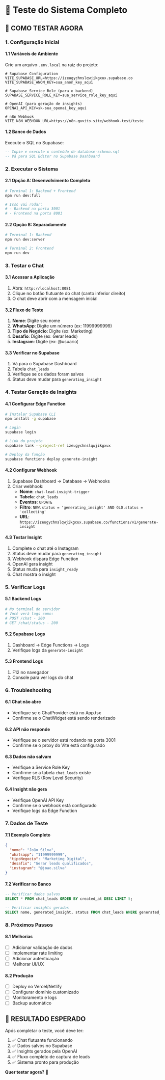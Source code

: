 # 🧪 Teste do Sistema Completo

## 🚀 **COMO TESTAR AGORA**

### **1. Configuração Inicial**

#### **1.1 Variáveis de Ambiente**
Crie um arquivo `.env.local` na raiz do projeto:

```env
# Supabase Configuration
VITE_SUPABASE_URL=https://izeugychnslqwjikgxux.supabase.co
VITE_SUPABASE_ANON_KEY=sua_anon_key_aqui

# Supabase Service Role (para o backend)
SUPABASE_SERVICE_ROLE_KEY=sua_service_role_key_aqui

# OpenAI (para geração de insights)
OPENAI_API_KEY=sk-sua_openai_key_aqui

# n8n Webhook
VITE_N8N_WEBHOOK_URL=https://n8n.guvito.site/webhook-test/teste
```

#### **1.2 Banco de Dados**
Execute o SQL no Supabase:

```sql
-- Copie e execute o conteúdo de database-schema.sql
-- Vá para SQL Editor no Supabase Dashboard
```

### **2. Executar o Sistema**

#### **2.1 Opção A: Desenvolvimento Completo**
```bash
# Terminal 1: Backend + Frontend
npm run dev:full

# Isso vai rodar:
# - Backend na porta 3001
# - Frontend na porta 8081
```

#### **2.2 Opção B: Separadamente**
```bash
# Terminal 1: Backend
npm run dev:server

# Terminal 2: Frontend
npm run dev
```

### **3. Testar o Chat**

#### **3.1 Acessar a Aplicação**
1. Abra: `http://localhost:8081`
2. Clique no botão flutuante do chat (canto inferior direito)
3. O chat deve abrir com a mensagem inicial

#### **3.2 Fluxo de Teste**
1. **Nome**: Digite seu nome
2. **WhatsApp**: Digite um número (ex: 11999999999)
3. **Tipo de Negócio**: Digite (ex: Marketing)
4. **Desafio**: Digite (ex: Gerar leads)
5. **Instagram**: Digite (ex: @usuario)

#### **3.3 Verificar no Supabase**
1. Vá para o Supabase Dashboard
2. Tabela `chat_leads`
3. Verifique se os dados foram salvos
4. Status deve mudar para `generating_insight`

### **4. Testar Geração de Insights**

#### **4.1 Configurar Edge Function**
```bash
# Instalar Supabase CLI
npm install -g supabase

# Login
supabase login

# Link do projeto
supabase link --project-ref izeugychnslqwjikgxux

# Deploy da função
supabase functions deploy generate-insight
```

#### **4.2 Configurar Webhook**
1. Supabase Dashboard → Database → Webhooks
2. Criar webhook:
   - **Nome**: `chat-lead-insight-trigger`
   - **Tabela**: `chat_leads`
   - **Eventos**: `UPDATE`
   - **Filtro**: `NEW.status = 'generating_insight' AND OLD.status = 'collecting'`
   - **URL**: `https://izeugychnslqwjikgxux.supabase.co/functions/v1/generate-insight`

#### **4.3 Testar Insight**
1. Complete o chat até o Instagram
2. Status deve mudar para `generating_insight`
3. Webhook dispara Edge Function
4. OpenAI gera insight
5. Status muda para `insight_ready`
6. Chat mostra o insight

### **5. Verificar Logs**

#### **5.1 Backend Logs**
```bash
# No terminal do servidor
# Você verá logs como:
# POST /chat - 200
# GET /chat/status - 200
```

#### **5.2 Supabase Logs**
1. Dashboard → Edge Functions → Logs
2. Verifique logs da `generate-insight`

#### **5.3 Frontend Logs**
1. F12 no navegador
2. Console para ver logs do chat

### **6. Troubleshooting**

#### **6.1 Chat não abre**
- Verifique se o ChatProvider está no App.tsx
- Confirme se o ChatWidget está sendo renderizado

#### **6.2 API não responde**
- Verifique se o servidor está rodando na porta 3001
- Confirme se o proxy do Vite está configurado

#### **6.3 Dados não salvam**
- Verifique a Service Role Key
- Confirme se a tabela `chat_leads` existe
- Verifique RLS (Row Level Security)

#### **6.4 Insight não gera**
- Verifique OpenAI API Key
- Confirme se o webhook está configurado
- Verifique logs da Edge Function

### **7. Dados de Teste**

#### **7.1 Exemplo Completo**
```json
{
  "nome": "João Silva",
  "whatsapp": "11999999999",
  "tipoNegocio": "Marketing Digital",
  "desafio": "Gerar leads qualificados",
  "instagram": "@joao.silva"
}
```

#### **7.2 Verificar no Banco**
```sql
-- Verificar dados salvos
SELECT * FROM chat_leads ORDER BY created_at DESC LIMIT 5;

-- Verificar insights gerados
SELECT nome, generated_insight, status FROM chat_leads WHERE generated_insight IS NOT NULL;
```

### **8. Próximos Passos**

#### **8.1 Melhorias**
- [ ] Adicionar validação de dados
- [ ] Implementar rate limiting
- [ ] Adicionar autenticação
- [ ] Melhorar UI/UX

#### **8.2 Produção**
- [ ] Deploy no Vercel/Netlify
- [ ] Configurar domínio customizado
- [ ] Monitoramento e logs
- [ ] Backup automático

## 🎯 **RESULTADO ESPERADO**

Após completar o teste, você deve ter:

1. ✅ Chat flutuante funcionando
2. ✅ Dados salvos no Supabase
3. ✅ Insights gerados pela OpenAI
4. ✅ Fluxo completo de captura de leads
5. ✅ Sistema pronto para produção

**Quer testar agora?** 🚀 